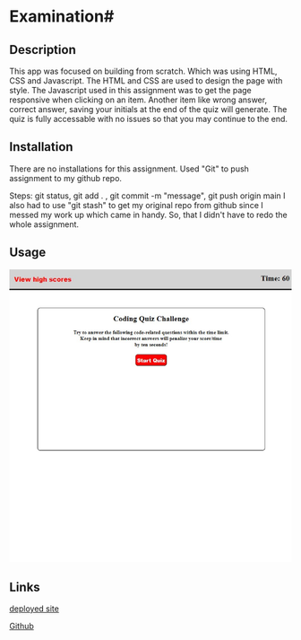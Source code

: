 # Examination#

## Description

This app was focused on building from scratch. Which was using HTML, CSS and Javascript. The HTML and CSS are used to design the page with style. The Javascript used in this assignment was to get the page responsive when clicking on an item. Another item like wrong answer, correct answer, saving your initials at the end of the quiz will generate. The quiz is fully accessable with no issues so that you may continue to the end.

## Installation

There are no installations for this assignment. Used "Git" to push assignment to my github repo.

Steps: git status, git add . , git commit -m "message", git push origin main
I also had to use "git stash" to get my original repo from github since I messed my work up which came in handy. So, that I didn't have to redo the whole assignment.

## Usage

![app](assets/images/DeployedWeb.jpg)

## Links

[deployed site](https://lexxvasquez.github.io/Examination)

[Github](https://github.com/Lexxvasquez/Examination)
